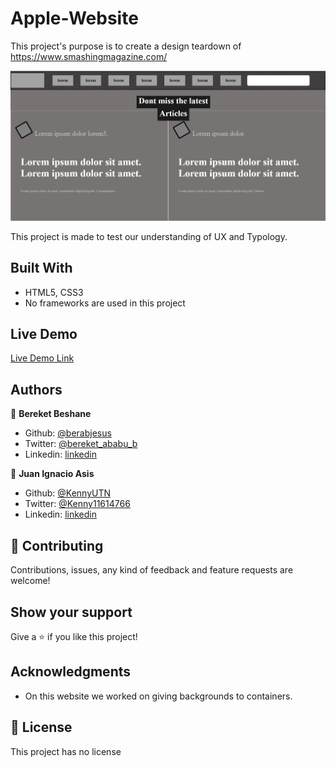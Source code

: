 # Apple-Website
This project's purpose is to create a design teardown of https://www.smashingmagazine.com/

![screenshot](media/screenshot.JPG)

This project is made to test our understanding of UX and Typology.

## Built With

- HTML5, CSS3
- No frameworks are used in this project

## Live Demo

[Live Demo Link](https://rawcdn.githack.com/Berabjesus/Microverse-Design-Teardown/72e6af261e27b692accc4f2d2e20a646a2a11f2f/index.html)

## Authors

👤 **Bereket Beshane**

- Github: [@berabjesus](https://github.com/Berabjesus)
- Twitter: [@bereket_ababu_b](https://twitter.com/bereket_ababu_b)
- Linkedin: [linkedin](https://www.linkedin.com/in/bereket-beshane-a1b75a1a9/)

👤 **Juan Ignacio Asis**

- Github: [@KennyUTN](https://github.com/KennyUTN)
- Twitter: [@Kenny11614766](https://twitter.com/Kenny11614766)
- Linkedin: [linkedin](https://www.linkedin.com/in/ignacio-asis-b8214b183/)

## 🤝 Contributing

Contributions, issues, any kind of feedback and feature requests are welcome!

## Show your support

Give a ⭐️ if you like this project!

## Acknowledgments

- On this website we worked on giving backgrounds to containers.


## 📝 License

This project has no license

